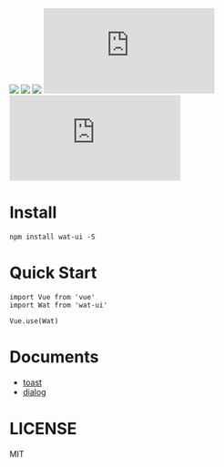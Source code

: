 ![](https://img.shields.io/npm/v/wat-ui.svg) ![](https://img.shields.io/badge/LICENSE-MIT-green.svg) ![](http://img.shields.io/npm/dm/wat-ui.svg) ![](http://img.badgesize.io/https://unpkg.com/wat-ui/dist/wat.min.js?compression=gzip&label=gzip%20size:%20js) ![](http://img.badgesize.io/https://unpkg.com/wat-ui/dist/wat.min.css?compression=gzip&label=gzip%20size:%20css)

# Install

```
npm install wat-ui -S
```

# Quick Start

```
import Vue from 'vue'
import Wat from 'wat-ui'

Vue.use(Wat)
```

# Documents

- [toast](https://github.com/wclimb/wat/blob/master/docs/zh-CN/toast.md)
- [dialog](https://github.com/wclimb/wat/blob/master/docs/zh-CN/dialog.md)

# LICENSE
MIT